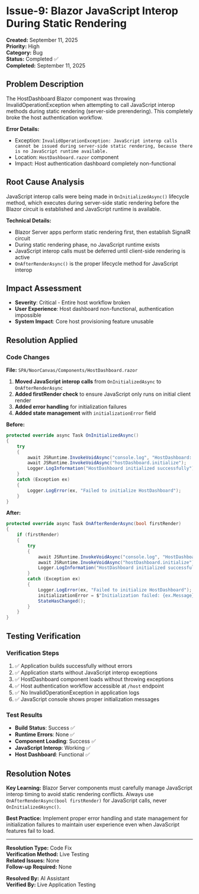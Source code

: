 # Issue-9: Blazor JavaScript Interop During Static Rendering

**Created:** September 11, 2025  
**Priority:** High  
**Category:** Bug  
**Status:** Completed ✅  
**Completed:** September 11, 2025  

## **Problem Description**

The HostDashboard Blazor component was throwing InvalidOperationException when attempting to call JavaScript interop methods during static rendering (server-side prerendering). This completely broke the host authentication workflow.

**Error Details:**
- Exception: `InvalidOperationException: JavaScript interop calls cannot be issued during server-side static rendering, because there is no JavaScript runtime available.`
- Location: `HostDashboard.razor` component
- Impact: Host authentication dashboard completely non-functional

## **Root Cause Analysis**

JavaScript interop calls were being made in `OnInitializedAsync()` lifecycle method, which executes during server-side static rendering before the Blazor circuit is established and JavaScript runtime is available.

**Technical Details:**
- Blazor Server apps perform static rendering first, then establish SignalR circuit
- During static rendering phase, no JavaScript runtime exists
- JavaScript interop calls must be deferred until client-side rendering is active
- `OnAfterRenderAsync()` is the proper lifecycle method for JavaScript interop

## **Impact Assessment**
- **Severity**: Critical - Entire host workflow broken
- **User Experience**: Host dashboard non-functional, authentication impossible
- **System Impact**: Core host provisioning feature unusable

## **Resolution Applied**

### **Code Changes**

**File:** `SPA/NoorCanvas/Components/HostDashboard.razor`

1. **Moved JavaScript interop calls** from `OnInitializedAsync` to `OnAfterRenderAsync`
2. **Added firstRender check** to ensure JavaScript only runs on initial client render
3. **Added error handling** for initialization failures
4. **Added state management** with `initializationError` field

**Before:**
```csharp
protected override async Task OnInitializedAsync()
{
    try
    {
        await JSRuntime.InvokeVoidAsync("console.log", "HostDashboard: Initializing...");
        await JSRuntime.InvokeVoidAsync("hostDashboard.initialize");
        Logger.LogInformation("HostDashboard initialized successfully");
    }
    catch (Exception ex)
    {
        Logger.LogError(ex, "Failed to initialize HostDashboard");
    }
}
```

**After:**
```csharp
protected override async Task OnAfterRenderAsync(bool firstRender)
{
    if (firstRender)
    {
        try
        {
            await JSRuntime.InvokeVoidAsync("console.log", "HostDashboard: Initializing...");
            await JSRuntime.InvokeVoidAsync("hostDashboard.initialize");
            Logger.LogInformation("HostDashboard initialized successfully");
        }
        catch (Exception ex)
        {
            Logger.LogError(ex, "Failed to initialize HostDashboard");
            initializationError = $"Initialization failed: {ex.Message}";
            StateHasChanged();
        }
    }
}
```

## **Testing Verification**

### **Verification Steps**
1. ✅ Application builds successfully without errors
2. ✅ Application starts without JavaScript interop exceptions
3. ✅ HostDashboard component loads without throwing exceptions
4. ✅ Host authentication workflow accessible at `/host` endpoint
5. ✅ No InvalidOperationException in application logs
6. ✅ JavaScript console shows proper initialization messages

### **Test Results**
- **Build Status**: Success ✅
- **Runtime Errors**: None ✅  
- **Component Loading**: Success ✅
- **JavaScript Interop**: Working ✅
- **Host Dashboard**: Functional ✅

## **Resolution Notes**

**Key Learning:** Blazor Server components must carefully manage JavaScript interop timing to avoid static rendering conflicts. Always use `OnAfterRenderAsync(bool firstRender)` for JavaScript calls, never `OnInitializedAsync()`.

**Best Practice:** Implement proper error handling and state management for initialization failures to maintain user experience even when JavaScript features fail to load.

---

**Resolution Type:** Code Fix  
**Verification Method:** Live Testing  
**Related Issues:** None  
**Follow-up Required:** None  

**Resolved By:** AI Assistant  
**Verified By:** Live Application Testing  
